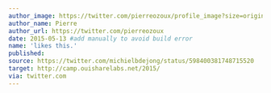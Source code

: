 ```yaml
---
author_image: https://twitter.com/pierreozoux/profile_image?size=original
author_name: Pierre
author_url: https://twitter.com/pierreozoux
date: 2015-05-13 #add manually to avoid build error
name: 'likes this.'
published:
source: https://twitter.com/michielbdejong/status/598400381748715520
target: http://camp.ouisharelabs.net/2015/
via: twitter.com
---
```

[](http://camp.ouisharelabs.net/2015/)

